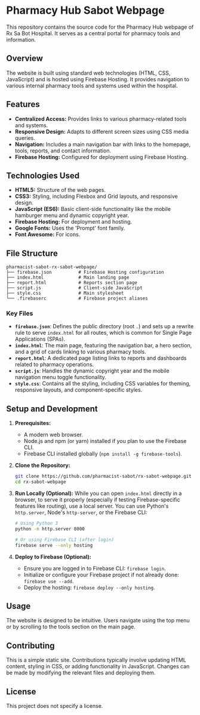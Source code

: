 # Pharmacy Hub Sabot Webpage

This repository contains the source code for the Pharmacy Hub webpage of Rx Sa Bot Hospital. It serves as a central portal for pharmacy tools and information.

## Overview

The website is built using standard web technologies (HTML, CSS, JavaScript) and is hosted using Firebase Hosting. It provides navigation to various internal pharmacy tools and systems used within the hospital.

## Features

*   **Centralized Access:** Provides links to various pharmacy-related tools and systems.
*   **Responsive Design:** Adapts to different screen sizes using CSS media queries.
*   **Navigation:** Includes a main navigation bar with links to the homepage, tools, reports, and contact information.
*   **Firebase Hosting:** Configured for deployment using Firebase Hosting.

## Technologies Used

*   **HTML5:** Structure of the web pages.
*   **CSS3:** Styling, including Flexbox and Grid layouts, and responsive design.
*   **JavaScript (ES6):** Basic client-side functionality like the mobile hamburger menu and dynamic copyright year.
*   **Firebase Hosting:** For deployment and hosting.
*   **Google Fonts:** Uses the 'Prompt' font family.
*   **Font Awesome:** For icons.

## File Structure

```text
pharmacist-sabot-rx-sabot-webpage/
├── firebase.json          # Firebase Hosting configuration
├── index.html             # Main landing page
├── report.html            # Reports section page
├── script.js              # Client-side JavaScript
├── style.css              # Main stylesheet
└── .firebaserc            # Firebase project aliases
```

### Key Files

*   **`firebase.json`**: Defines the public directory (root `.`) and sets up a rewrite rule to serve `index.html` for all routes, which is common for Single Page Applications (SPAs).
*   **`index.html`**: The main page, featuring the navigation bar, a hero section, and a grid of cards linking to various pharmacy tools.
*   **`report.html`**: A dedicated page listing links to reports and dashboards related to pharmacy operations.
*   **`script.js`**: Handles the dynamic copyright year and the mobile navigation menu toggle functionality.
*   **`style.css`**: Contains all the styling, including CSS variables for theming, responsive layouts, and component-specific styles.

## Setup and Development

1.  **Prerequisites:**
    *   A modern web browser.
    *   Node.js and npm (or yarn) installed if you plan to use the Firebase CLI.
    *   Firebase CLI installed globally (`npm install -g firebase-tools`).

2.  **Clone the Repository:**
    ```bash
    git clone https://github.com/pharmacist-sabot/rx-sabot-webpage.git
    cd rx-sabot-webpage
    ```

3.  **Run Locally (Optional):**
    While you can open `index.html` directly in a browser, to serve it properly (especially if testing Firebase-specific features like routing), use a local server. You can use Python's `http.server`, Node's `http-server`, or the Firebase CLI:
    ```bash
    # Using Python 3
    python -m http.server 8000

    # Or using Firebase CLI (after login)
    firebase serve --only hosting
    ```

4.  **Deploy to Firebase (Optional):**
    *   Ensure you are logged in to Firebase CLI: `firebase login`.
    *   Initialize or configure your Firebase project if not already done: `firebase use --add`.
    *   Deploy the hosting: `firebase deploy --only hosting`.

## Usage

The website is designed to be intuitive. Users navigate using the top menu or by scrolling to the tools section on the main page.

## Contributing

This is a simple static site. Contributions typically involve updating HTML content, styling in CSS, or adding functionality in JavaScript. Changes can be made by modifying the relevant files and deploying them.

## License

This project does not specify a license.
